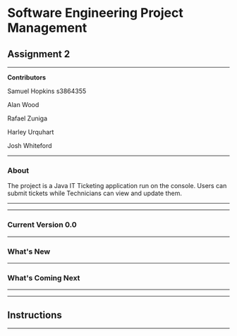 # Software Engineering Project Management 

## Assignment 2
***

**Contributors**  

Samuel Hopkins s3864355  

Alan Wood  

Rafael Zuniga  

Harley Urquhart  

Josh Whiteford
***

### About
The project is a Java IT Ticketing application run on the console. Users can submit tickets while Technicians can view and update them.  

*** 
***
### Current Version 0.0
***

### What's New
***

### What's Coming Next
***

***
## Instructions

***


